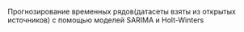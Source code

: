 Прогнозирование временных рядов(датасеты взяты из открытых источников) с помощью моделей SARIMA и Holt-Winters
